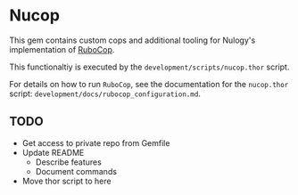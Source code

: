 # Nucop

This gem contains custom cops and additional tooling for Nulogy's implementation of [RuboCop](https://github.com/rubocop-hq/rubocop).

This functionaltiy is executed by the `development/scripts/nucop.thor` script.

For details on how to run `RuboCop`, see the documentation for the `nucop.thor` script: `development/docs/rubocop_configuration.md`.

## TODO

* Get access to private repo from Gemfile
* Update README
  * Describe features
  * Document commands
* Move thor script to here
